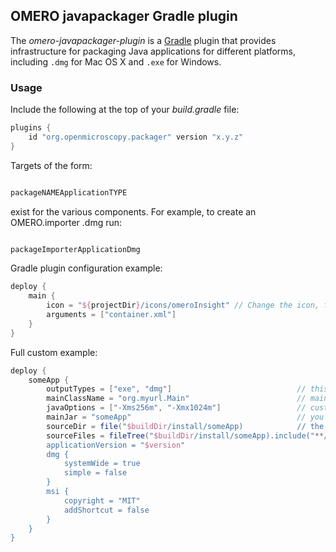 ## OMERO javapackager Gradle plugin

The _omero-javapackager-plugin_ is a [Gradle](https://gradle.org) plugin that provides
infrastructure for packaging Java applications for different platforms, including
``.dmg`` for Mac OS X and ``.exe`` for Windows.

### Usage

Include the following at the top of your _build.gradle_ file:

```groovy
plugins {
    id "org.openmicroscopy.packager" version "x.y.z"
}
```

Targets of the form:

```groovy

packageNAMEApplicationTYPE

```

exist for the various components. For example, to create an OMERO.importer .dmg run:

```groovy

packageImporterApplicationDmg

```

Gradle plugin configuration example:

```gradle
deploy {
    main {
        icon = "${projectDir}/icons/omeroInsight" // Change the icon, file extension is automatic depending on OS
        arguments = ["container.xml"]
    }
}
```

Full custom example:

```gradle
deploy {
    someApp {
        outputTypes = ["exe", "dmg"]                            // this deploy config will create tasks for exe or dmg installers, depending on OS
        mainClassName = "org.myurl.Main"                        // main class package and name
        javaOptions = ["-Xms256m", "-Xmx1024m"]                 // custom JVM options
        mainJar = "someApp"                                     // you application jar filename
        sourceDir = file("$buildDir/install/someApp)            // the root directory of your distributable application
        sourceFiles = fileTree("$buildDir/install/someApp).include("**/*.*") 
        applicationVersion = "$version"
        dmg {
            systemWide = true
            simple = false
        }
        msi {
            copyright = "MIT"
            addShortcut = false
        }
    }
}
```